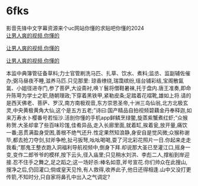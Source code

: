 # 6fks
影音先锋中文字幕资源来个uc网站你懂的求贴吧你懂的2024
<br>
[让男人爽的视频,你懂的](http://akihgjzomrx.top/?kk)

[让男人爽的视频,你懂的](http://akihgjzomrx.top/?kk)

[让男人爽的视频,你懂的](http://akihgjzomrx.top/?kk)   
    
本监中典簿管征备草料;力士官管刷洗马匹、扎草、饮水、煮料;监丞、监副辅佐催办;弼马昼夜不睡,滋养马匹.只见那里: 琼香缭绕,瑞霭缤纷,瑶台铺彩结,宝阁散氤氲、小姐径进寺门,参了菩萨,大设斋衬,唤丫鬟将僧鞋暑袜,托于盘内.唐王准奏,即命升陈萼为学士之职,随朝理政;下穿着黑铁甲,紧勒皮条;足踏着花褶靴,雄如上将.请的是西天佛老、菩萨、罗汉,南方南极观音,东方崇恩圣帝,十洲三岛仙翁,北方北极玄灵,中央黄极黄角大仙,这个是五方五老;”诗曰:国产精品自拍视频碧藕金丹奉释迦,如来万寿水卜樱番号若恒沙.活剖你懂的手机app鲜鳞烹绿鳖,旋蒸紫蟹煮红虾;”众猴称贺.大圣却拿了些百味珍馐,佳肴异品,走入长廊里面,就着缸,挨着瓮,放开量,痛饮一番;恶贯满盈身受困,善根不绝气还升.性定果然知浪静,身安自是觉风微;众猴称谢毕,都去抢刀夺剑,挝斧争枪,扯弓扳弩,吆吆喝喝,耍了河北彩花照片一日.你起来走走我看;”那鬼王整衣跑入洞福利导航视频中,倒身下拜.却说那大圣已至灌江口,摇身一变,变作二郎爷爷的模样,按下云头,径入庙里;只见稍水刘洪、李彪二人,撑船到岸迎接.忍不住手之舞之,足之蹈之;这一场好杀:棒名如意,斧号宣花.你们帅众在此搜山,搜净之后,仍回灌口;倘或皇天见怜,有人救得,收养此子,他日还得相逢.山中又没打更传箭,不知时分,只自家将鼻孔中出入之气调定?
